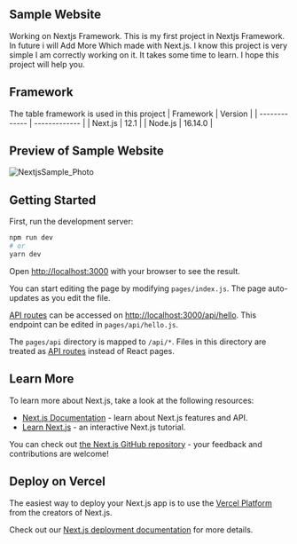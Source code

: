 ## Sample Website

Working on Nextjs Framework. This is my first project in Nextjs Framework. In future i will Add More Which made with Next.js. I know this project is very simple 
I am correctly working on it. It takes some time to learn. I hope this project will help you.

## Framework

The table framework is used in this project
| Framework  | Version |
| ------------- | ------------- |
| Next.js  | 12.1  |
| Node.js  | 16.14.0  |

## Preview of Sample Website

![NextjsSample_Photo](https://user-images.githubusercontent.com/66934377/158976415-84abf3d1-33d1-4e42-81e9-b12e9ec832f8.png)

## Getting Started

First, run the development server:

```bash
npm run dev
# or
yarn dev
```

Open [http://localhost:3000](http://localhost:3000) with your browser to see the result.

You can start editing the page by modifying `pages/index.js`. The page auto-updates as you edit the file.

[API routes](https://nextjs.org/docs/api-routes/introduction) can be accessed on [http://localhost:3000/api/hello](http://localhost:3000/api/hello). This endpoint can be edited in `pages/api/hello.js`.

The `pages/api` directory is mapped to `/api/*`. Files in this directory are treated as [API routes](https://nextjs.org/docs/api-routes/introduction) instead of React pages.

## Learn More

To learn more about Next.js, take a look at the following resources:

- [Next.js Documentation](https://nextjs.org/docs) - learn about Next.js features and API.
- [Learn Next.js](https://nextjs.org/learn) - an interactive Next.js tutorial.

You can check out [the Next.js GitHub repository](https://github.com/vercel/next.js/) - your feedback and contributions are welcome!

## Deploy on Vercel

The easiest way to deploy your Next.js app is to use the [Vercel Platform](https://vercel.com/new?utm_medium=default-template&filter=next.js&utm_source=create-next-app&utm_campaign=create-next-app-readme) from the creators of Next.js.

Check out our [Next.js deployment documentation](https://nextjs.org/docs/deployment) for more details.

